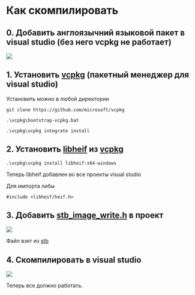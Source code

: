 # Как скомпилировать

## 0. Добавить англоязычний языковой пакет в visual studio (без него vcpkg не работает)
![](https://user-images.githubusercontent.com/24369177/151754180-12c823ef-8dd5-42a7-ae6e-d71fda0f158e.png)
## 1. Установить [vcpkg](https://github.com/microsoft/vcpkg) (пакетный менеджер для visual studio)
Установить можно в любой директории
```
git clone https://github.com/microsoft/vcpkg
```
```
.\vcpkg\bootstrap-vcpkg.bat
```
```
.\vcpkg\vcpkg integrate install
```
## 2. Установить [libheif](https://github.com/strukturag/libheif) из [vcpkg](https://github.com/microsoft/vcpkg)
```
.\vcpkg\vcpkg install libheif:x64-windows
```
Теперь libheif добавлен во все проекты visual studio 

Для импорта либы
```
#include <libheif/heif.h>
```
## 3. Добавить [stb_image_write.h](https://github.com/fitophoto/ann/blob/main/test-convert/stb_image_write.h) в проект
![](https://raw.githubusercontent.com/grimkel/justInCase/main/dir/add.PNG?token=GHSAT0AAAAAABNQUHMYLYGLFWPFMMPUX7BKYRR7XVA)

Файл взят из [stb](https://github.com/nothings/stb)

## 4. Скомпилировать в visual studio
![](https://github.com/grimkel/justInCase/blob/main/dir/comp.PNG)

Теперь все должно работать.
